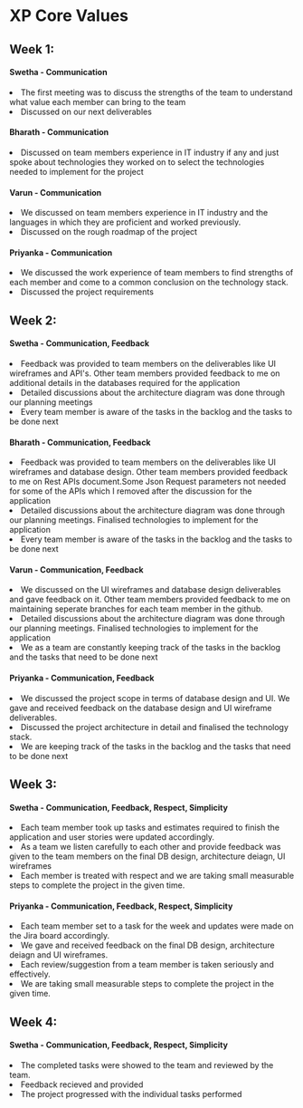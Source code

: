# XP Core Values

## Week 1:

#### Swetha - Communication

<li> The first meeting was to discuss the strengths of the team to understand what value each member can bring to the team </li>
<li> Discussed on our next deliverables </li>

#### Bharath - Communication

<li>Discussed on team members experience in IT industry if any and just spoke about technologies they worked on to select the technologies needed to implement for the project</li>

#### Varun - Communication

<li>We discussed on team members experience in IT industry and the languages in which they are proficient and worked previously.</li>
<li>Discussed on the rough roadmap of the project</li>

#### Priyanka - Communication

<li>We discussed the work experience of team members to find strengths of each member and come to a common conclusion on the technology stack.</li>
<li>Discussed the project requirements</li>

## Week 2:

#### Swetha - Communication, Feedback

<li> Feedback was provided to team members on the deliverables like UI wireframes and API's. Other team members provided feedback to me on additional details in the databases required for the application </li>
<li> Detailed discussions about the architecture diagram was done through our planning meetings </li>
<li> Every team member is aware of the tasks in the backlog and the tasks to be done next </li>

#### Bharath - Communication, Feedback

<li> Feedback was provided to team members on the deliverables like UI wireframes and database design. Other team members provided feedback to me on Rest APIs document.Some Json Request parameters not needed for some of the APIs which I removed after the discussion for the application </li>
<li> Detailed discussions about the architecture diagram was done through our planning meetings. Finalised technologies to implement for the application </li>
<li> Every team member is aware of the tasks in the backlog and the tasks to be done next </li>

#### Varun - Communication, Feedback

<li> We discussed on the UI wireframes and database design deliverables and gave feedback on it. Other team members provided feedback to me on maintaining seperate branches for each team member in the github. </li>
<li> Detailed discussions about the architecture diagram was done through our planning meetings. Finalised technologies to implement for the application </li>
<li> We as a team are constantly keeping track of the tasks in the backlog and the tasks that need to be done next </li>

#### Priyanka - Communication, Feedback

<li> We discussed the project scope in terms of database design and UI. We gave and received feedback on the database design and UI wireframe deliverables. </li>
<li> Discussed the project architecture in detail and finalised the technology stack.</li>
<li> We are keeping track of the tasks in the backlog and the tasks that need to be done next </li>

## Week 3:

#### Swetha - Communication, Feedback, Respect, Simplicity

<li> Each team member took up tasks and estimates required to finish the application and user stories were updated accordingly. </li>
<li> As a team we listen carefully to each other and provide feedback was given to the team members on the final DB design, architecture deiagn, UI wireframes </li>
<li> Each member is treated with respect and we are taking small measurable steps to complete the project in the given time.</li>

#### Priyanka - Communication, Feedback, Respect, Simplicity

<li> Each team member set to a task for the week and updates were made on the Jira board accordingly. </li>
<li> We gave and received feedback on the final DB design, architecture deiagn and UI wireframes. </li>
<li> Each review/suggestion from a team member is taken seriously and effectively.</li>
<li> We are taking small measurable steps to complete the project in the given time.</li>

## Week 4:

#### Swetha - Communication, Feedback, Respect, Simplicity
<li> The completed tasks were showed to the team and reviewed by the team. </li>
<li> Feedback recieved and provided </li>
<li> The project progressed with the individual tasks performed  </li>


